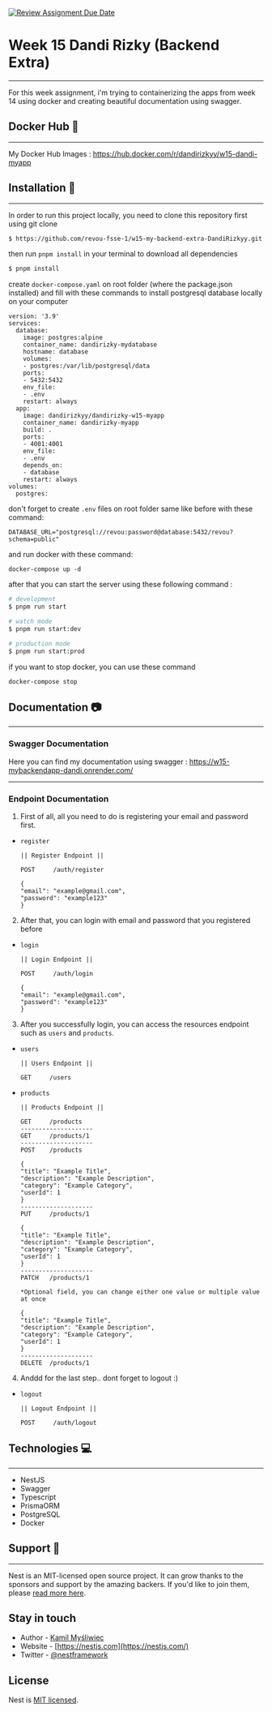[![Review Assignment Due Date](https://classroom.github.com/assets/deadline-readme-button-24ddc0f5d75046c5622901739e7c5dd533143b0c8e959d652212380cedb1ea36.svg)](https://classroom.github.com/a/AizqZlJ-)

# Week 15 Dandi Rizky (Backend Extra)

---

For this week assignment, i'm trying to containerizing the apps from week 14 using docker and creating beautiful documentation using swagger.

## Docker Hub 🐳

---

My Docker Hub Images : https://hub.docker.com/r/dandirizkyy/w15-dandi-myapp

## Installation 🔨

---

In order to run this project locally, you need to clone this repository first using git clone

```bash
$ https://github.com/revou-fsse-1/w15-my-backend-extra-DandiRizkyy.git
```

then run `pnpm install` in your terminal to download all dependencies

```bash
$ pnpm install
```

create `docker-compose.yaml` on root folder (where the package.json installed) and fill with these commands to install postgresql database locally on your computer

```
version: '3.9'
services:
  database:
    image: postgres:alpine
    container_name: dandirizky-mydatabase
    hostname: database
    volumes:
    - postgres:/var/lib/postgresql/data
    ports:
    - 5432:5432
    env_file:
    - .env
    restart: always
  app:
    image: dandirizkyy/dandirizky-w15-myapp
    container_name: dandirizky-myapp
    build: .
    ports:
    - 4001:4001
    env_file:
    - .env
    depends_on:
    - database
    restart: always
volumes:
  postgres:
```

don't forget to create `.env` files on root folder same like before with these command:

```
DATABASE_URL="postgresql://revou:password@database:5432/revou?schema=public"
```

and run docker with these command:

```
docker-compose up -d
```

after that you can start the server using these following command :

```bash
# development
$ pnpm run start

# watch mode
$ pnpm run start:dev

# production mode
$ pnpm run start:prod
```

if you want to stop docker, you can use these command

```
docker-compose stop
```

## Documentation 📷

---

### Swagger Documentation

Here you can find my documentation using swagger : https://w15-mybackendapp-dandi.onrender.com/

---

### Endpoint Documentation

1. First of all, all you need to do is registering your email and password first.

- `register`

  ```
  || Register Endpoint ||

  POST     /auth/register

  {
  "email": "example@gmail.com",
  "password": "example123"
  }
  ```

2. After that, you can login with email and password that you registered before

- `login`

  ```
  || Login Endpoint ||

  POST     /auth/login

  {
  "email": "example@gmail.com",
  "password": "example123"
  }
  ```

3. After you successfully login, you can access the resources endpoint such as `users` and `products`.

- `users`

  ```
  || Users Endpoint ||

  GET     /users
  ```

- `products`

  ```
  || Products Endpoint ||

  GET     /products
  --------------------
  GET     /products/1
  --------------------
  POST    /products

  {
  "title": "Example Title",
  "description": "Example Description",
  "category": "Example Category",
  "userId": 1
  }
  --------------------
  PUT     /products/1

  {
  "title": "Example Title",
  "description": "Example Description",
  "category": "Example Category",
  "userId": 1
  }
  --------------------
  PATCH   /products/1

  *Optional field, you can change either one value or multiple value at once

  {
  "title": "Example Title",
  "description": "Example Description",
  "category": "Example Category",
  "userId": 1
  }
  --------------------
  DELETE  /products/1

  ```

4. Anddd for the last step.. dont forget to logout :)

- `logout`

  ```
  || Logout Endpoint ||

  POST     /auth/logout
  ```

## Technologies 💻

---

- NestJS
- Swagger
- Typescript
- PrismaORM
- PostgreSQL
- Docker

## Support 🙌

---

Nest is an MIT-licensed open source project. It can grow thanks to the sponsors and support by the amazing backers. If you'd like to join them, please [read more here](https://docs.nestjs.com/support).

## Stay in touch

- Author - [Kamil Myśliwiec](https://kamilmysliwiec.com)
- Website - [https://nestjs.com](https://nestjs.com/)
- Twitter - [@nestframework](https://twitter.com/nestframework)

## License

Nest is [MIT licensed](LICENSE).
